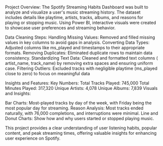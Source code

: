 Project Overview:
The Spotify Streaming Habits Dashboard was built to analyze and visualize a user's music streaming history. The dataset includes details like playtime, artists, tracks, albums, and reasons for playing or stopping music. Using Power BI, interactive visuals were created to showcase user preferences and streaming behavior.

Data Cleaning Steps:
Handling Missing Values: Removed and filled missing values in key columns to avoid gaps in analysis.
Converting Data Types: Adjusted columns like ms_played and timestamps to their appropriate formats.
Removing Duplicates: Eliminated duplicate rows to maintain data consistency.
Standardizing Text Data: Cleaned and formatted text columns ( artist_name, track_name) by removing extra spaces and ensuring uniform case.
Filtering Outliers: Excluded tracks with negligible playtime (ms_played close to zero) to focus on meaningful data

Insights and Features:
Key Numbers:
Total Tracks Played: 745,000
Total Minutes Played: 317,320
Unique Artists: 4,078
Unique Albums: 7,839
Visuals and Insights:

Bar Charts: Most-played tracks by day of the week, with Friday being the most popular day for streaming.
Reason Analysis: Most tracks ended naturally, with 76,000 completions, and interruptions were minimal.
Line and Donut Charts: Show how and why users started or stopped playing music.

This project provides a clear understanding of user listening habits, popular content, and peak streaming times, offering valuable insights for enhancing user experience on Spotify.
